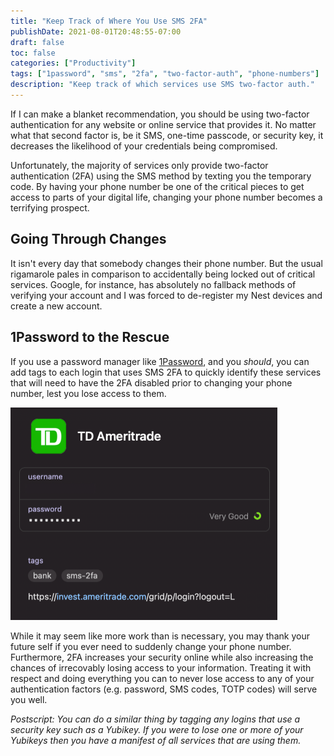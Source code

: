 ```yaml
---
title: "Keep Track of Where You Use SMS 2FA"
publishDate: 2021-08-01T20:48:55-07:00
draft: false
toc: false
categories: ["Productivity"]
tags: ["1password", "sms", "2fa", "two-factor-auth", "phone-numbers"]
description: "Keep track of which services use SMS two-factor auth."
---
```


If I can make a blanket recommendation, you should be using two-factor authentication for any website or online service that provides it. No matter what that second factor is, be it SMS, one-time passcode, or security key, it decreases the likelihood of your credentials being compromised.

Unfortunately, the majority of services only provide two-factor authentication (2FA) using the SMS method by texting you the temporary code. By having your phone number be one of the critical pieces to get access to parts of your digital life, changing your phone number becomes a terrifying prospect.

## Going Through Changes

It isn't every day that somebody changes their phone number. But the usual rigamarole pales in comparison to accidentally being locked out of critical services. Google, for instance, has absolutely no fallback methods of verifying your account and I was forced to de-register my Nest devices and create a new account.

## 1Password to the Rescue

If you use a password manager like [1Password](https://1password.com/), and you _should_, you can add tags to each login that uses SMS 2FA to quickly identify these services that will need to have the 2FA disabled prior to changing your phone number, lest you lose access to them.

<img
  src="/img/posts/2021-08/1password@2x.png"
  title="Screenshot of 1Password with login tagged sms-2fa"
  width="427"
/>

While it may seem like more work than is necessary, you may thank your future self if you ever need to suddenly change your phone number. Furthermore, 2FA increases your security online while also increasing the chances of irrecovably losing access to your information. Treating it with respect and doing everything you can to never lose access to any of your authentication factors (e.g. password, SMS codes, TOTP codes) will serve you well.

_Postscript: You can do a similar thing by tagging any logins that use a security key such as a Yubikey. If you were to lose one or more of your Yubikeys then you have a manifest of all services that are using them._
